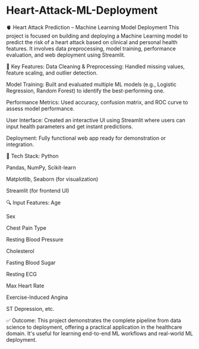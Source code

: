 # Heart-Attack-ML-Deployment
🫀 Heart Attack Prediction – Machine Learning Model Deployment
This project is focused on building and deploying a Machine Learning model to predict the risk of a heart attack based on clinical and personal health features. It involves data preprocessing, model training, performance evaluation, and web deployment using Streamlit.

🚀 Key Features:
Data Cleaning & Preprocessing: Handled missing values, feature scaling, and outlier detection.

Model Training: Built and evaluated multiple ML models (e.g., Logistic Regression, Random Forest) to identify the best-performing one.

Performance Metrics: Used accuracy, confusion matrix, and ROC curve to assess model performance.

User Interface: Created an interactive UI using Streamlit where users can input health parameters and get instant predictions.

Deployment: Fully functional web app ready for demonstration or integration.

📁 Tech Stack:
Python

Pandas, NumPy, Scikit-learn

Matplotlib, Seaborn (for visualization)

Streamlit (for frontend UI)

🔍 Input Features:
Age

Sex

Chest Pain Type

Resting Blood Pressure

Cholesterol

Fasting Blood Sugar

Resting ECG

Max Heart Rate

Exercise-Induced Angina

ST Depression, etc.

✅ Outcome:
This project demonstrates the complete pipeline from data science to deployment, offering a practical application in the healthcare domain. It's useful for learning end-to-end ML workflows and real-world ML deployment.
